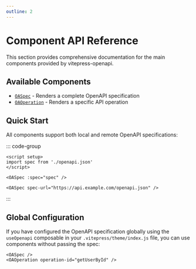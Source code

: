 ```yaml
---
outline: 2
---
```


# Component API Reference

This section provides comprehensive documentation for the main components provided by vitepress-openapi.

## Available Components

- [`OASpec`](/components/oa-spec) - Renders a complete OpenAPI specification
- [`OAOperation`](/components/oa-operation) - Renders a specific API operation

## Quick Start

All components support both local and remote OpenAPI specifications:

::: code-group

```vue [Local Spec]
<script setup>
import spec from './openapi.json'
</script>

<OASpec :spec="spec" />
```

```vue [Remote Spec]
<OASpec spec-url="https://api.example.com/openapi.json" />
```

:::

## Global Configuration

If you have configured the OpenAPI specification globally using the `useOpenapi` composable in your `.vitepress/theme/index.js` file, you can use components without passing the spec:

```vue
<OASpec />
<OAOperation operation-id="getUserById" />
```
